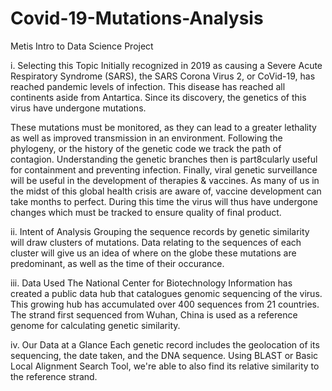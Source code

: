# Covid-19-Mutations-Analysis
Metis Intro to Data Science Project



i. Selecting this Topic
Initially recognized in 2019 as causing a Severe Acute Respiratory Syndrome (SARS), the SARS Corona Virus 2, or CoVid-19, has reached pandemic levels of infection. This disease has reached all continents aside from Antartica. Since its discovery, the genetics of this virus have undergone mutations. 

These mutations must be monitored, as they can lead to a greater lethality as well as improved transmission in an environment. Following the phylogeny, or the history of the genetic code we track the path of contagion. Understanding the genetic branches then is part8cularly useful for containment and preventing infection. Finally, viral genetic surveillance will be useful in the development of therapies & vaccines. As many of us in the midst of this global health crisis are aware of, vaccine development can take months to perfect. During this time the virus will thus have undergone changes which must be tracked to ensure quality of final product.


ii. Intent of Analysis
Grouping the sequence records by genetic similarity will draw clusters of mutations. Data relating to the sequences of each cluster will give us an idea of where on the globe these mutations are predominant, as well as the time of their occurance. 


iii. Data Used
The National Center for Biotechnology Information has created a public data hub that catalogues genomic sequencing of the virus. This growing hub has accumulated over 400 sequences from 21 countries. The strand first sequenced from Wuhan, China is used as a reference genome for calculating genetic similarity.


iv. Our Data at a Glance
Each genetic record includes the geolocation of its sequencing, the date taken, and the DNA sequence. Using BLAST or Basic Local Alignment Search Tool, we're able to also find its relative similarity to the reference strand.
